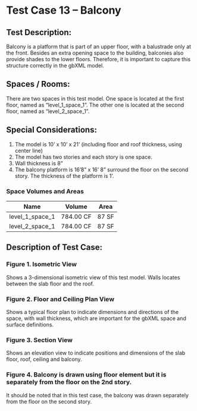 # Test Case 13 – Balcony
## Test Description:
Balcony is a platform that is part of an upper floor, with a balustrade only at the front. Besides an extra opening space to the building, balconies also provide shades to the lower floors. Therefore, it is important to capture this structure correctly in the gbXML model.
## Spaces / Rooms:
There are two spaces in this test model. One space is located at the first floor, named as “level_1_space_1”. The other one is located at the second floor, named as “level_2_space_1”.
## Special Considerations:
1.	The model is 10’ x 10’ x 21’ (including floor and roof thickness, using center line)
2.	The model has two stories and each story is one space.
3.	Wall thickness is 8”
4.	The balcony platform is 16’8” x 16’ 8” surround the floor on the second story. The thickness of the platform is 1’.

### Space Volumes and Areas
| Name            | Volume    | Area  |
|-----------------|-----------|-------|
| level_1_space_1 | 784.00 CF | 87 SF |
| level_2_space_1 | 784.00 CF | 87 SF |



## Description of Test Case:
### Figure 1. Isometric View
Shows a 3-dimensional isometric view of this test model. Walls locates between the slab floor and the roof.
### Figure 2. Floor and Ceiling Plan View
Shows a typical floor plan to indicate dimensions and directions of the space, with wall thickness, which are important for the gbXML space and surface definitions.  

### Figure 3. Section View
Shows an elevation view to indicate positions and dimensions of the slab floor, roof, ceiling and balcony.

### Figure 4. Balcony is drawn using floor element but it is separately from the floor on the 2nd story.
It should be noted that in this test case, the balcony was drawn separately from the floor on the second story.
